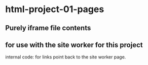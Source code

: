 # html-project-01-pages
 
## Purely iframe file contents

## for use with the site worker for this project



internal code:
for links point back to the site worker page.